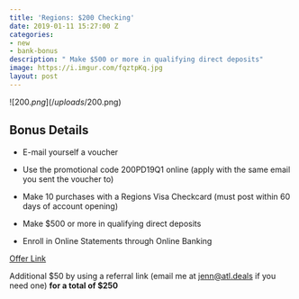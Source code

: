 ```yaml
---
title: 'Regions: $200 Checking'
date: 2019-01-11 15:27:00 Z
categories:
- new
- bank-bonus
description: " Make $500 or more in qualifying direct deposits"
image: https://i.imgur.com/fqztpKq.jpg
layout: post
---
```


![$200.png](/uploads/$200.png)

## **Bonus Details**

* E-mail yourself a voucher

* Use the promotional code 200PD19Q1 online (apply with the same email you sent the voucher to)

* Make 10 purchases with a Regions Visa Checkcard (must post within 60 days of account opening)

* Make $500 or more in qualifying direct deposits

* Enroll in Online Statements through Online Banking

[Offer Link](https://info.regions.com/regions/18/hhg/cashoffer/campaignReglp/index.html?BT_TX=1&ProspectID=A0319F06857F41CB990485B1E69623C0&promo=200PD19Q1)

Additional $50 by using a referral link (email me at jenn@atl.deals if you need one) **for a total of $250**